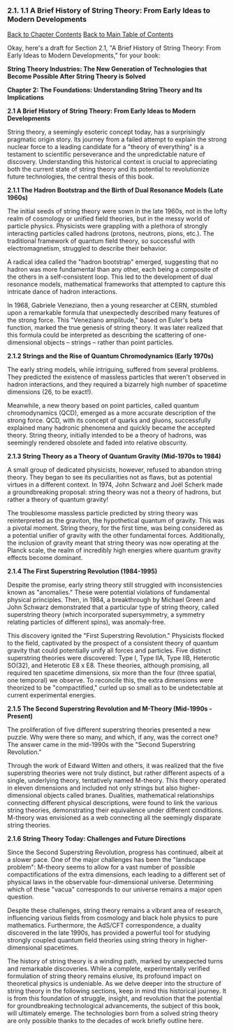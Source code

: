 ### 2.1. 1.1 A Brief History of String Theory: From Early Ideas to Modern Developments

[Back to Chapter Contents](#chapter-2-contents)
[Back to Main Table of Contents](#table-of-contents)

Okay, here's a draft for Section 2.1, "A Brief History of String Theory: From Early Ideas to Modern Developments," for your book:

**String Theory Industries: The New Generation of Technologies that Become Possible After String Theory is Solved**

**Chapter 2: The Foundations: Understanding String Theory and Its Implications**

**2.1 A Brief History of String Theory: From Early Ideas to Modern Developments**

String theory, a seemingly esoteric concept today, has a surprisingly pragmatic origin story. Its journey from a failed attempt to explain the strong nuclear force to a leading candidate for a "theory of everything" is a testament to scientific perseverance and the unpredictable nature of discovery. Understanding this historical context is crucial to appreciating both the current state of string theory and its potential to revolutionize future technologies, the central thesis of this book.

**2.1.1 The Hadron Bootstrap and the Birth of Dual Resonance Models (Late 1960s)**

The initial seeds of string theory were sown in the late 1960s, not in the lofty realm of cosmology or unified field theories, but in the messy world of particle physics. Physicists were grappling with a plethora of strongly interacting particles called hadrons (protons, neutrons, pions, etc.). The traditional framework of quantum field theory, so successful with electromagnetism, struggled to describe their behavior.

A radical idea called the "hadron bootstrap" emerged, suggesting that no hadron was more fundamental than any other, each being a composite of the others in a self-consistent loop. This led to the development of dual resonance models, mathematical frameworks that attempted to capture this intricate dance of hadron interactions.

In 1968, Gabriele Veneziano, then a young researcher at CERN, stumbled upon a remarkable formula that unexpectedly described many features of the strong force. This "Veneziano amplitude," based on Euler's beta function, marked the true genesis of string theory. It was later realized that this formula could be interpreted as describing the scattering of one-dimensional objects – strings – rather than point particles.

**2.1.2  Strings and the Rise of Quantum Chromodynamics (Early 1970s)**

The early string models, while intriguing, suffered from several problems. They predicted the existence of massless particles that weren't observed in hadron interactions, and they required a bizarrely high number of spacetime dimensions (26, to be exact!).

Meanwhile, a new theory based on point particles, called quantum chromodynamics (QCD), emerged as a more accurate description of the strong force. QCD, with its concept of quarks and gluons, successfully explained many hadronic phenomena and quickly became the accepted theory. String theory, initially intended to be a theory of hadrons, was seemingly rendered obsolete and faded into relative obscurity.

**2.1.3  String Theory as a Theory of Quantum Gravity (Mid-1970s to 1984)**

A small group of dedicated physicists, however, refused to abandon string theory. They began to see its peculiarities not as flaws, but as potential virtues in a different context. In 1974, John Schwarz and Joël Scherk made a groundbreaking proposal: string theory was not a theory of hadrons, but rather a theory of quantum gravity!

The troublesome massless particle predicted by string theory was reinterpreted as the graviton, the hypothetical quantum of gravity. This was a pivotal moment. String theory, for the first time, was being considered as a potential unifier of gravity with the other fundamental forces. Additionally, the inclusion of gravity meant that string theory was now operating at the Planck scale, the realm of incredibly high energies where quantum gravity effects become dominant.

**2.1.4 The First Superstring Revolution (1984-1995)**

Despite the promise, early string theory still struggled with inconsistencies known as "anomalies." These were potential violations of fundamental physical principles. Then, in 1984, a breakthrough by Michael Green and John Schwarz demonstrated that a particular type of string theory, called superstring theory (which incorporated supersymmetry, a symmetry relating particles of different spins), was anomaly-free.

This discovery ignited the "First Superstring Revolution." Physicists flocked to the field, captivated by the prospect of a consistent theory of quantum gravity that could potentially unify all forces and particles. Five distinct superstring theories were discovered: Type I, Type IIA, Type IIB, Heterotic SO(32), and Heterotic E8 x E8. These theories, although promising, all required ten spacetime dimensions, six more than the four (three spatial, one temporal) we observe. To reconcile this, the extra dimensions were theorized to be "compactified," curled up so small as to be undetectable at current experimental energies.

**2.1.5 The Second Superstring Revolution and M-Theory (Mid-1990s - Present)**

The proliferation of five different superstring theories presented a new puzzle. Why were there so many, and which, if any, was the correct one? The answer came in the mid-1990s with the "Second Superstring Revolution."

Through the work of Edward Witten and others, it was realized that the five superstring theories were not truly distinct, but rather different aspects of a single, underlying theory, tentatively named M-theory. This theory operated in eleven dimensions and included not only strings but also higher-dimensional objects called branes. Dualities, mathematical relationships connecting different physical descriptions, were found to link the various string theories, demonstrating their equivalence under different conditions. M-theory was envisioned as a web connecting all the seemingly disparate string theories.

**2.1.6 String Theory Today: Challenges and Future Directions**

Since the Second Superstring Revolution, progress has continued, albeit at a slower pace. One of the major challenges has been the "landscape problem": M-theory seems to allow for a vast number of possible compactifications of the extra dimensions, each leading to a different set of physical laws in the observable four-dimensional universe. Determining which of these "vacua" corresponds to our universe remains a major open question.

Despite these challenges, string theory remains a vibrant area of research, influencing various fields from cosmology and black hole physics to pure mathematics. Furthermore, the AdS/CFT correspondence, a duality discovered in the late 1990s, has provided a powerful tool for studying strongly coupled quantum field theories using string theory in higher-dimensional spacetimes.

The history of string theory is a winding path, marked by unexpected turns and remarkable discoveries. While a complete, experimentally verified formulation of string theory remains elusive, its profound impact on theoretical physics is undeniable. As we delve deeper into the structure of string theory in the following sections, keep in mind this historical journey. It is from this foundation of struggle, insight, and revolution that the potential for groundbreaking technological advancements, the subject of this book, will ultimately emerge. The technologies born from a solved string theory are only possible thanks to the decades of work briefly outline here.


<a id='chapter-2-2'></a>
